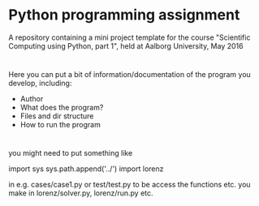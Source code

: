 # Python programming assignment

A repository containing a mini project template for the
course "Scientific Computing using Python, part 1", held
at Aalborg University, May 2016

#
Here you can put a bit of information/documentation of the program
you develop, including:

- Author
- What does the program?
- Files and dir structure
- How to run the program

#
you might need to put something like

import sys
sys.path.append('../')
import lorenz

in e.g. cases/case1.py or test/test.py to be access the functions etc.
you make in lorenz/solver.py, lorenz/run.py etc.


